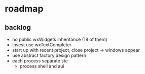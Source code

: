 # roadmap

## backlog
- no public wxWidgets inheritance (18 of them)
- invest use wxTextCompleter
- start up with recent project, close project
  -> windows appear
- use abstract factory design pattern
- each process separate stc
  - process shell and aui
